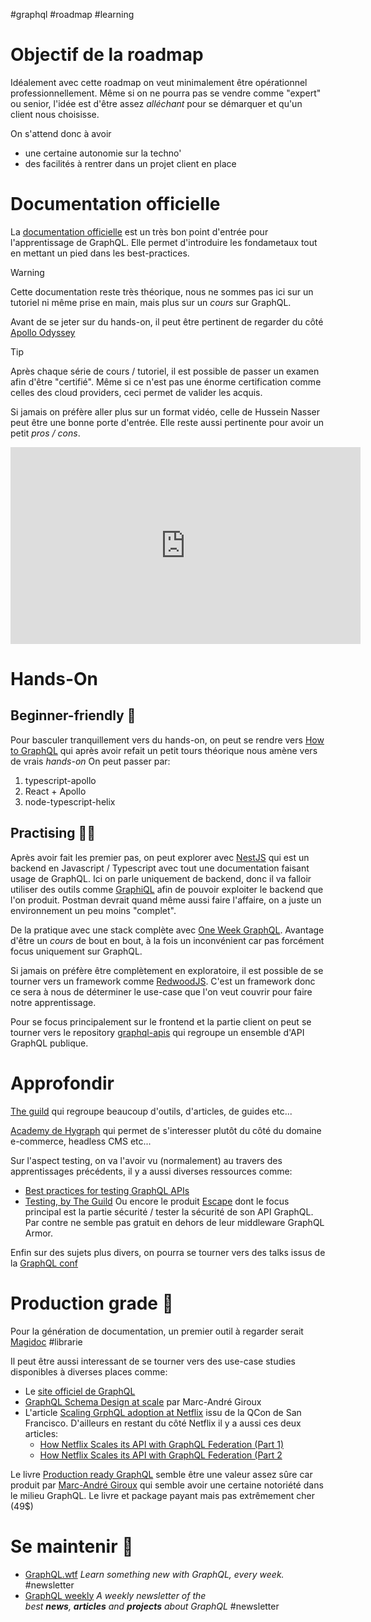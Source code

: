 #graphql #roadmap #learning 
# Objectif de la roadmap
Idéalement avec cette roadmap on veut minimalement être opérationnel professionnellement. Même si on ne pourra pas se vendre comme "expert" ou senior, l'idée est d'être assez _alléchant_ pour se démarquer et qu'un client nous choisisse.

On s'attend donc à avoir
- une certaine autonomie sur la techno'
- des facilités à rentrer dans un projet client en place

# Documentation officielle

La [documentation officielle](https://graphql.org/learn/) est un très bon point d'entrée pour l'apprentissage de GraphQL.
Elle permet d'introduire les fondametaux tout en mettant un pied dans les best-practices.
> [!warning]
> Cette documentation reste très théorique, nous ne sommes pas ici sur un tutoriel ni même prise en main, mais plus sur un _cours_ sur GraphQL.

Avant de se jeter sur du hands-on, il peut être pertinent de regarder du côté [Apollo Odyssey](https://www.apollographql.com/tutorials/) 

> [!tip]
> Après chaque série de cours / tutoriel, il est possible de passer un examen afin d'être "certifié". Même si ce n'est pas une énorme certification comme celles des cloud providers, ceci permet de valider les acquis.

Si jamais on préfère aller plus sur un format vidéo, celle de Hussein Nasser peut être une bonne porte d'entrée. Elle reste aussi pertinente pour avoir un petit _pros / cons_.
<div class=iframe-container>
<iframe width="560" height="315" src="https://www.youtube.com/embed/fVmQCnQ_EPs" title="YouTube video player" frameborder="0" allow="accelerometer; autoplay; clipboard-write; encrypted-media; gyroscope; picture-in-picture" allowfullscreen></iframe>
</div>

# Hands-On
## Beginner-friendly 👶
Pour basculer tranquillement vers du hands-on, on peut se rendre vers [How to GraphQL](https://www.howtographql.com/) qui après avoir refait un petit tours théorique nous amène vers de vrais _hands-on_ 
On peut passer par:
1. typescript-apollo
2. React + Apollo 
3. node-typescript-helix 

## Practising 🐱‍🏍

Après avoir fait les premier pas, on peut explorer avec [NestJS](https://nestjs.com/) qui est un backend en Javascript / Typescript avec tout une documentation faisant usage de GraphQL.
Ici on parle uniquement de backend, donc il va falloir utiliser des outils comme [GraphiQL](https://github.com/graphql/graphiql) afin de pouvoir exploiter le backend que l'on produit. Postman devrait quand même aussi faire l'affaire, on a juste un environnement un peu moins "complet".

De la pratique avec une stack complète avec [One Week GraphQL](https://oneweekgraphql.com/). Avantage d'être un _cours_ de bout en bout, à la fois un inconvénient car pas forcément focus uniquement sur GraphQL.

Si jamais on préfère être complètement en exploratoire, il est possible de se tourner vers un framework comme [RedwoodJS](https://redwoodjs.com/). C'est un framework donc ce sera à nous de déterminer le use-case que l'on veut couvrir pour faire notre apprentissage.

Pour se focus principalement sur le frontend et la partie client on peut se tourner vers le repository [graphql-apis](https://github.com/IvanGoncharov/graphql-apis) qui regroupe un ensemble d'API GraphQL publique. 

# Approfondir

[The guild](https://the-guild.dev/) qui regroupe beaucoup d'outils, d'articles, de guides etc...

[Academy de Hygraph](https://hygraph.com/academy) qui permet de s'interesser plutôt du côté du domaine e-commerce, headless CMS etc...

Sur l'aspect testing, on va l'avoir vu (normalement) au travers des apprentissages précédents, il y a aussi diverses ressources comme:
- [Best practices for testing GraphQL APIs](https://fauna.com/blog/best-practices-testing-graphql-apis)
- [Testing, by The Guild](https://the-guild.dev/graphql/modules/docs/essentials/testing)
Ou encore le produit [Escape](https://escape.tech/) dont le focus principal est la partie sécurité / tester la sécurité de son API GraphQL. Par contre ne semble pas gratuit en dehors de leur middleware GraphQL Armor.

Enfin sur des sujets plus divers, on pourra se tourner vers des talks issus de la [GraphQL conf](https://www.youtube.com/playlist?list=PL5SvzogSTpeFmfihbyL7RaX1DiHTbFELx)

# Production grade 🚀

Pour la génération de documentation, un premier outil à regarder serait [Magidoc](https://magidoc.js.org) #librarie 

Il peut être aussi interessant de se tourner vers des use-case studies disponibles à diverses places comme:
- Le [site officiel de GraphQL](https://www.graphql.com/case-studies/)
- [GraphQL Schema Design at scale](https://www.youtube.com/watch?v=pJamhW2xPYw) par Marc-André Giroux 
- L'article [Scaling GrphQL adoption at Netflix](https://www.infoq.com/news/2022/10/scaling-graphql-netflix/) issu de la QCon de San Francisco. D'ailleurs en restant du côté Netflix il y a aussi ces deux articles:
	- [How Netflix Scales its API with GraphQL Federation (Part 1)](https://netflixtechblog.com/how-netflix-scales-its-api-with-graphql-federation-part-1-ae3557c187e2)
	- [How Netflix Scales its API with GraphQL Federation (Part 2](https://netflixtechblog.com/how-netflix-scales-its-api-with-graphql-federation-part-2-bbe71aaec44a)

Le livre [Production ready GraphQL](https://book.productionreadygraphql.com/) semble être une valeur assez sûre car produit par [Marc-André Giroux](https://twitter.com/__xuorig__) qui semble avoir une certaine notoriété dans le milieu GraphQL. Le livre et package payant mais pas extrêmement cher (49$)



# Se maintenir 🧐
- [GraphQL.wtf](https://graphql.wtf/) _Learn something new with GraphQL, every week._ #newsletter
- [GraphQL weekly](https://www.graphqlweekly.com/) _A weekly newsletter of the best **news**, **articles** and **projects** about GraphQL_ #newsletter 